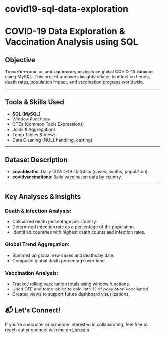 # covid19-sql-data-exploration
# COVID-19 Data Exploration & Vaccination Analysis using SQL

## Objective
To perform end-to-end exploratory analysis on global COVID-19 datasets using MySQL. This project uncovers insights related to infection trends, death rates, population impact, and vaccination progress worldwide.

---

## Tools & Skills Used
- **SQL (MySQL)**
- Window Functions
- CTEs (Common Table Expressions)
- Joins & Aggregations
- Temp Tables & Views
- Data Cleaning (NULL handling, casting)

---

## Dataset Description
- **coviddeaths**: Daily COVID-19 statistics (cases, deaths, population).
- **covidvaccinations**: Daily vaccination data by country.

---

## Key Analyses & Insights

### Death & Infection Analysis:
- Calculated death percentage per country.
- Determined infection rate as a percentage of the population.
- Identified countries with highest death counts and infection rates.

### Global Trend Aggregation:
- Summed up global new cases and deaths by date.
- Computed global death percentage over time.

### Vaccination Analysis:
- Tracked rolling vaccination totals using window functions.
- Used CTE and temp tables to calculate % of population vaccinated.
- Created views to support future dashboard visualizations.

## 📬 Let's Connect!
If you're a recruiter or someone interested in collaborating, feel free to reach out or connect with me on [LinkedIn](https://www.linkedin.com/in/sulemantheanalyst).  
